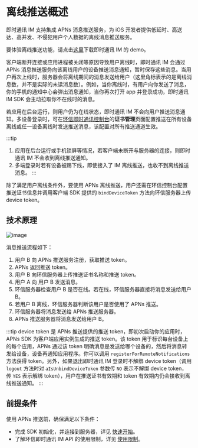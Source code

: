 # **离线推送概述**

即时通讯 IM 支持集成 APNs 消息推送服务，为 iOS 开发者提供低延时、高送达、高并发、不侵犯用户个人数据的离线消息推送服务。

要体验离线推送功能，请点击[这里](https://www.easemob.com/download/demo)下载即时通讯 IM 的 demo。

客户端断开连接或应用进程被关闭等原因导致用户离线时，即时通讯 IM 会通过 APNs 消息推送服务向该离线用户的设备推送消息通知，暂时保存这些消息。当用户再次上线时，服务器会将离线期间的消息发送给用户（这里角标表示的是离线消息数，并不是实际的未读消息数）。例如，当你离线时，有用户向你发送了消息，你的手机的通知中心会弹出消息通知，当你再次打开 app 并登录成功，即时通讯 IM SDK 会主动拉取你不在线时的消息。

若应用在后台运行，则用户仍为在线状态，即时通讯 IM 不会向用户推送消息通知。多设备登录时，可在[环信即时通讯控制台](https://console.easemob.com/user/login)的**证书管理**页面配置推送在所有设备离线或任一设备离线时发送推送消息，该配置对所有推送通道生效。

:::tip

1. 应用在后台运行或手机锁屏等情况，若客户端未断开与服务器的连接，则即时通讯 IM 不会收到离线推送通知。<br/>
2. 多端登录时若有设备被踢下线，即使接入了 IM 离线推送，也收不到离线推送消息。
:::

除了满足用户离线条件外，要使用 APNs 离线推送，用户还需在环信控制台配置推送证书信息并调用客户端 SDK 提供的 `bindDeviceToken` 方法向环信服务器上传 device token。

## **技术原理**

![image](@static/images/ios/push/push_ios_1_understand.png)

消息推送流程如下：

1. 用户 B 向 APNs 推送服务注册，获取推送 token。
2. APNs 返回推送 token。
3. 用户 B 向环信服务器上传推送证书名称和推送 token。
4. 用户 A 向 用户 B 发送消息。
5. 环信服务器检查用户 B 是否在线。若在线，环信服务器直接将消息发送给用户 B。
6. 若用户 B 离线，环信服务器判断该用户是否使用了 APNs 推送。
7. 环信服务器将消息发送给 APNs 推送服务器。
8. APNs 推送服务器将消息发送给用户 B。

:::tip
device token 是 APNs 推送提供的推送 token，即初次启动你的应用时，APNs SDK 为客户端应用实例生成的推送 token。该 token 用于标识每台设备上的每个应用，APNs 通过该 token 明确消息是发送给哪个设备的，然后将消息转发给设备，设备再通知应用程序。你可以调用 `registerForRemoteNotifications` 方法获得 token。另外，如果退出即时通讯 IM 登录时不解绑 device token（调用 `logout` 方法时对 `aIsUnbindDeviceToken` 参数传 `NO` 表示不解绑 device token，传 `YES` 表示解绑 token），用户在推送证书有效期和 token 有效期内仍会接收到离线推送通知。
:::

## **前提条件**

使用 APNs 推送前，确保满足以下条件：

- 完成 SDK 初始化，并连接到服务器，详见 [快速开始](quickstart.html)。
- 了解环信即时通讯 IM API 的使用限制，详见 [使用限制](/product/limitation.html)。